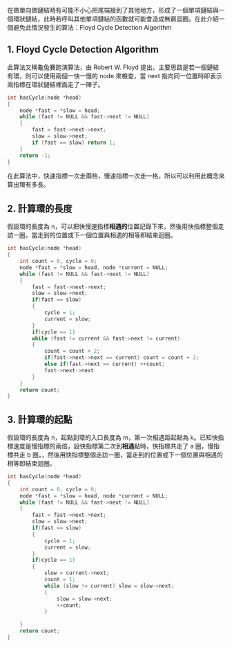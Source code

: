 在做單向做鏈結時有可能不小心把尾端接到了其他地方，形成了一個單項鏈結與一個環狀鏈結，此時若呼叫其他單項鏈結的函數就可能會造成無窮迴圈。在此介紹一個避免此情況發生的算法：Floyd Cycle Detection Algorithm

## 1. Floyd Cycle Detection Algorithm
此算法又稱龜兔賽跑演算法，由 Robert W. Floyd 提出。主要思路是若一個鏈結有環，則可以使用兩個一快一慢的 node 來檢查，當 next 指向同一位置時即表示兩指標在環狀鏈結裡面走了一陣子。
```C
int hasCycle(node *head) 
{
    node *fast = *slow = head;
    while (fast != NULL && fast->next != NULL) 
    {
        fast = fast->next->next;
        slow = slow->next;
        if (fast == slow) return 1;
    }
    return -1;
}
```
在此算法中，快速指標一次走兩格，慢速指標一次走一格，所以可以利用此概念來算出環有多長。
## 2. 計算環的長度
假設環的長度為 n，可以把快慢速指標**相遇的**位置記錄下來，然後用快指標整個走訪一圈，當走到的位置或下一個位置與相遇的相等即結束迴圈。
```C
int hasCycle(node *head) 
{
    int count = 0, cycle = 0;
    node *fast = *slow = head, node *current = NULL;
    while (fast != NULL && fast->next != NULL) 
    {
        fast = fast->next->next;
        slow = slow->next;
        if(fast == slow) 
        {
            cycle = 1;
            current = slow;
        }
        if(cycle == 1)
        while (fast != current && fast->next != current)
        {
            count = count + 2;
            if(fast->next->next == current) count = count + 2;
            else if(fast->next == current) ++count;
            fast->next->next
        }
    }
    return count;
}
```
## 3. 計算環的起點
假設環的長度為 n，起點到環的入口長度為 m，第一次相遇距起點為 k。已知快指標速度是慢指標的兩倍，設快指標第二次到**相遇**點時，快指標共走了 a 圈，慢指標共走 b 圈，，然後用快指標整個走訪一圈，當走到的位置或下一個位置與相遇的相等即結束迴圈。
```C
int hasCycle(node *head) 
{
    int count = 0, cycle = 0;
    node *fast = *slow = head, node *current = NULL;
    while (fast != NULL && fast->next != NULL) 
    {
        fast = fast->next->next;
        slow = slow->next;
        if(fast == slow) 
        {
            cycle = 1;
            current = slow;
        }
        if(cycle == 1)
        {
            slow = current->next;
            count = 1;
            while (slow != current) slow = slow->next;
            {
                slow = slow->next;
                ++count;
            }
            
    }
    return count;
}
```
